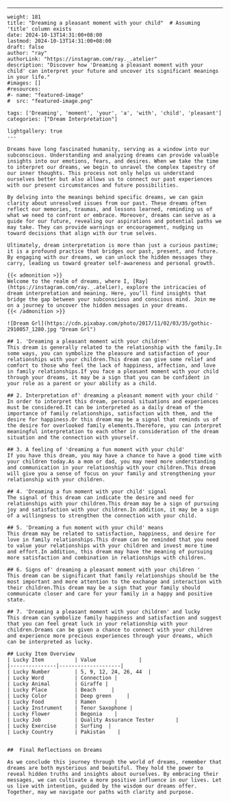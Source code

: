 ---
    weight: 181
    title: "Dreaming a pleasant moment with your child"  # Assuming 'title' column exists
    date: 2024-10-13T14:31:00+08:00
    lastmod: 2024-10-13T14:31:00+08:00
    draft: false
    author: "ray"
    authorLink: "https://instagram.com/ray._.atelier"
    description: "Discover how 'Dreaming a pleasant moment with your child' can interpret your future and uncover its significant meanings in your life."
    #images: []
    #resources:
    #- name: "featured-image"
    #  src: "featured-image.png"
    
    tags: ['Dreaming', 'moment', 'your', 'a', 'with', 'child', 'pleasant']
    categories: ["Dream Interpretation"]
    
    lightgallery: true
    ---
    
    Dreams have long fascinated humanity, serving as a window into our subconscious. Understanding and analyzing dreams can provide valuable insights into our emotions, fears, and desires. When we take the time to interpret our dreams, we begin to unravel the complex tapestry of our inner thoughts. This process not only helps us understand ourselves better but also allows us to connect our past experiences with our present circumstances and future possibilities.
    
    By delving into the meanings behind specific dreams, we can gain clarity about unresolved issues from our past. These dreams often reflect our memories, traumas, and lessons learned, reminding us of what we need to confront or embrace. Moreover, dreams can serve as a guide for our future, revealing our aspirations and potential paths we may take. They can provide warnings or encouragement, nudging us toward decisions that align with our true selves.
    
    Ultimately, dream interpretation is more than just a curious pastime; it is a profound practice that bridges our past, present, and future. By engaging with our dreams, we can unlock the hidden messages they carry, leading us toward greater self-awareness and personal growth.
    
    {{< admonition >}}
    Welcome to the realm of dreams, where I, [Ray](https://instagram.com/ray._.atelier), explore the intricacies of dream interpretation and meaning. Here, you’ll find insights that bridge the gap between your subconscious and conscious mind. Join me on a journey to uncover the hidden messages in your dreams.
    {{< /admonition >}}
    
    ![Dream Grl](https://cdn.pixabay.com/photo/2017/11/02/03/35/gothic-2910057_1280.jpg "Dream Grl")
    
    ## 1. 'Dreaming a pleasant moment with your children'
    This dream is generally related to the relationship with the family.In some ways, you can symbolize the pleasure and satisfaction of your relationships with your children.This dream can give some relief and comfort to those who feel the lack of happiness, affection, and love in family relationships.If you face a pleasant moment with your child through your dreams, it may be a sign that you can be confident in your role as a parent or your ability as a child.
    
    ## 2. Interpretation of' dreaming a pleasant moment with your child '
    In order to interpret this dream, personal situations and experiences must be considered.It can be interpreted as a daily dream of the importance of family relationships, satisfaction with them, and the desire for happiness.Or this dream may be a signal that reminds us of the desire for overlooked family elements.Therefore, you can interpret meaningful interpretation to each other in consideration of the dream situation and the connection with yourself.
    
    ## 3. A feeling of 'dreaming a fun moment with your child'
    If you have this dream, you may have a chance to have a good time with your children today.As a mom or dad, you may need more understanding and communication in your relationship with your children.This dream will give you a sense of focus on your family and strengthening your relationship with your children.
    
    ## 4. 'Dreaming a fun moment with your child' signal
    The signal of this dream can indicate the desire and need for relationships with your children.This dream may be a sign of pursuing joy and satisfaction with your children.In addition, it may be a sign of a willingness to strengthen the connection with your child.
    
    ## 5. 'Dreaming a fun moment with your child' means
    This dream may be related to satisfaction, happiness, and desire for love in family relationships.This dream can be reminded that you need to value your relationships with your children and invest more time and effort.In addition, this dream may have the meaning of pursuing more satisfaction and combination in relationships with children.
    
    ## 6. Signs of' dreaming a pleasant moment with your children '
    This dream can be significant that family relationships should be the most important and more attention to the exchange and interaction with their children.This dream may be a sign that your family should communicate closer and care for your family in a happy and positive state.
    
    ## 7. 'Dreaming a pleasant moment with your children' and lucky
    This dream can symbolize family happiness and satisfaction and suggest that you can feel great luck in your relationship with your children.Dreams can be given a chance to connect with your children and experience more precious experiences through your dreams, which can be interpreted as lucky.
    
    ## Lucky Item Overview
    | Lucky Item          | Value              |
    |---------------|--------------------|
    | Lucky Number        | 5, 9, 12, 24, 26, 44  |
    | Lucky Word          | Connection |
    | Lucky Animal        | Giraffe |
    | Lucky Place         | Beach     |
    | Lucky Color         | Deep green     |
    | Lucky Food          | Ramen      |
    | Lucky Instrument    | Tenor Saxophone |
    | Lucky Flower        | Begonia    |
    | Lucky Job           | Quality Assurance Tester       |
    | Lucky Exercise      | Surfing  |
    | Lucky Country       | Pakistan    |
    
    
    ##  Final Reflections on Dreams
    
    As we conclude this journey through the world of dreams, remember that dreams are both mysterious and beautiful. They hold the power to reveal hidden truths and insights about ourselves. By embracing their messages, we can cultivate a more positive influence in our lives. Let us live with intention, guided by the wisdom our dreams offer. Together, may we navigate our paths with clarity and purpose.
    